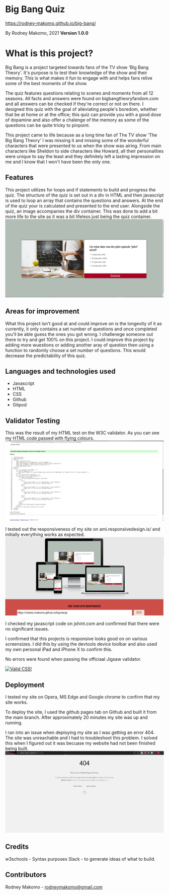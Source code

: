 # Big Bang Quiz
https://rodney-makomo.github.io/big-bang/

By Rodney Makomo, 2021
**Version 1.0.0**

# What is this project? 
Big Bang is a project targeted towards fans of the TV show 'Big Bang Theory'. It's purpose is to test their knowledge of the show and their memory. This is what makes it fun to engage with and helps fans relive some of the best moments of the show. 

The quiz features questions relating to scenes and moments from all 12 seasons. All facts and answers were found on bigbangtheoryfandom.com and all answers can be checked if they're correct or not on there. I designed this quiz with the goal of alleviating people's boredom, whether that be at home or at the office; this quiz can provide you with a good dose of dopamine and also offer a chalenge of the memory as some of the questions can be quite tricky to pinpoint. 

This project came to life because as a long time fan of The TV show 'The Big Bang Theory' I was missing it and missing some of the wonderful characters that were presented to us when the show was airing. From main characters like Sheldon to side characters like Howard, all their personalities were unique to say the least and they definitely left a lasting impression on me and I know that I won't have been the only one.

## Features

This project utilizes for loops and if statements to build and progress the quiz. The structure of the quiz is set out in a div in HTML and then javascript is used to loop an array that contains the questions and answers. At the end of the quiz your is calculated and presented to the end user. Alongside the quiz, an image accompanies the div container. This was done to add a bit more life to the site as it was a bit lifeless just being the quiz container.
![](assets/images/bigbang.JPG)

## Areas for improvement
What this project isn't good at and could improve on is the longevity of it as currently, it only contains a set number of questions and once completed you'll be able guess the ones you got wrong. I challenege someone out there to try and get 100% on this project. I could improve this project by adding more wuestions or adding another aray of question then using a function to randomly choose a set number of questions. This would decrease the predictability of this quiz.

## Languages and technologies used
 - Javascript
 - HTML
 - CSS
 - Github
 - Gitpod


 ## Validator Testing
 This was the result of my HTML test on the W3C validator. As you can see my HTML code passed with flying colours.
![](assets/images/HTML%20Check.JPG)

I tested out the responsiveness of my site on ami.responsivedesign.is/ and initially everything works as expected.
![](assets/images/AmIResponsive.JPG)

I checked my javascript code on jshint.com and confirmed that there were no significant issues.

I confirmed that this projects is responsive looks good on on various screensizes. I did this by using the devtools device toolbar and also used my own personal iPad and iPhone X to confirm this.

No errors were found when passing the officiaal Jigsaw validator.
<p>
    <a href="http://jigsaw.w3.org/css-validator/check/referer">
        <img style="border:0;width:88px;height:31px"
            src="http://jigsaw.w3.org/css-validator/images/vcss"
            alt="Valid CSS!" />
    </a>
</p>

## Deployment
I tested my site on Opera, MS Edge and Google chrome to confirm that my site works.

To deploy the site, I used the github pages tab on Github and built it from the main branch. After approximately 20 minutes my site was up and running.

I ran into an issue when deploying my site as I was getting an error 404. The site was unreachable and I had to troubleshoot this problem. I solved this when I figured out it was becuase my website had not been finished being built.
![](assets/images/Problem%20deploying.JPG) 

## Credits
w3schools - Syntax purposes
Slack - to generate ideas of what to build.

## Contributors
Rodney Makomo - rodneymakomo@gmail.com